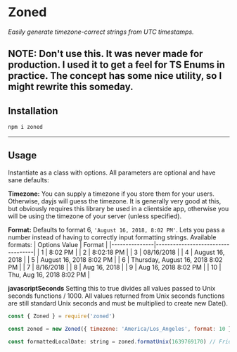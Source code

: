# Zoned
*Easily generate timezone-correct strings from UTC timestamps.*

**NOTE:** Don't use this. It was never made for production. I used it to get a feel for TS Enums in practice. The concept has some nice utility, so I might rewrite this someday.
---

## Installation
```js
npm i zoned
```

-----
## Usage
Instantiate as a class with options. All parameters are optional and have sane defaults:

**Timezone:** You can supply a timezone if you store them for your users. Otherwise, dayjs will guess the timezone. It is generally very good at this, but obviously requires this library be used in a clientside app, otherwise you will be using the timezone of your server (unless specified).

**Format:** Defaults to format 6, `'August 16, 2018, 8:02 PM'`. Lets you pass a number instead of having to correctly input formatting strings. Available formats:
| Options Value | Format                            |
|---------------|-----------------------------------|
| 1             | 8:02 PM                           |
| 2             | 8:02:18 PM                        |
| 3             | 08/16/2018                        |
| 4             | August 16, 2018                   |
| 5             | August 16, 2018 8:02 PM           |
| 6             | Thursday, August 16, 2018 8:02 PM |
| 7             | 8/16/2018                         |
| 8             | Aug 16, 2018                      |
| 9             | Aug 16, 2018 8:02 PM              |
| 10            | Thu, Aug 16, 2018 8:02 PM         |

**javascriptSeconds** Setting this to true divides all values passed to Unix seconds functions / 1000. All values returned from Unix seconds functions are still standard Unix seconds and must be multiplied to create new Date(). 
```js
const { Zoned } = require('zoned')

const zoned = new Zoned({ timezone: 'America/Los_Angeles', format: 10 })

const formattedLocalDate: string = zoned.formatUnix(1639769170) // Friday, December 17, 2021 11:26 AM
```
